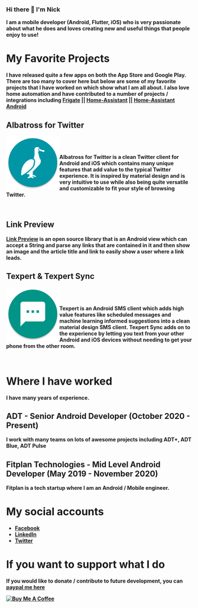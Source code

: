 ### Hi there 👋  I'm Nick
<b> I am a mobile developer (Android, Flutter, iOS) who is very passionate about what he does and loves creating new and useful things that people enjoy to use! <b/>

# My Favorite Projects

I have released quite a few apps on both the App Store and Google Play. There are too many to cover here but below are some of my favorite projects that I have worked on which show what I am all about. I also love home automation and have contributed to a number of projects / integrations including [Frigate](https://github.com/blakeblackshear/frigate) || [Home-Assistant](https://github.com/home-assistant/core) || [Home-Assistant Android](https://github.com/home-assistant/android)

## Albatross for Twitter

<img align="left" src="https://github.com/NickM-27/NickM-27/blob/master/icons/ic_albatross.png" />

<br/>
<br/>

Albatross for Twitter is a clean Twitter client for Android and iOS which contains many unique features that add value to the typical Twitter experience. It is inspired by material design and is very intuitive to use while also being quite versatile and customizable to fit your style of browsing Twitter.

<br/>

## Link Preview

[Link Preview](https://github.com/NickM-27/LinkPreview) is an open source library that is an Android view which can accept a String and parse any links that are contained in it and then show an image and the article title and link to easily show a user where a link leads.

## Texpert & Texpert Sync

<img align="left" src="https://github.com/NickM-27/NickM-27/blob/master/icons/ic_texpert.png" />

<br/>
<br/>

Texpert is an Android SMS client which adds high value features like scheduled messages and machine learning informed suggestions into a clean material design SMS client. Texpert Sync adds on to the experience by letting you text from your other Android and iOS devices without needing to get your phone from the other room.

<br/>

# Where I have worked

I have many years of experience.
  
## ADT - Senior Android Developer (October 2020 - Present)
  
I work with many teams on lots of awesome projects including ADT+, ADT Blue, ADT Pulse

## Fitplan Technologies - Mid Level Android Developer (May 2019 - November 2020)

Fitplan is a tech startup where I am an Android / Mobile engineer.

# My social accounts

- [Facebook](https://www.facebook.com/nick.mowen.52)
- [LinkedIn](https://www.linkedin.com/in/nicolas-mowen/)
- [Twitter](https://twitter.com/nick_mowen)

# If you want to support what I do

If you would like to donate / contribute to future development, you can [paypal me here](https://paypal.me/nickmowen)

<a href="https://www.buymeacoffee.com/jTsYwF4mR" target="_blank"><img src="https://cdn.buymeacoffee.com/buttons/default-orange.png" alt="Buy Me A Coffee" style="height: 51px !important;width: 217px !important;" ></a>
